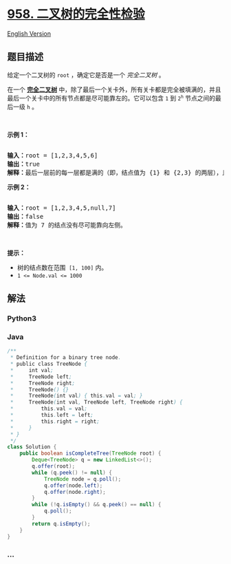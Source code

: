 # [958. 二叉树的完全性检验](https://leetcode.cn/problems/check-completeness-of-a-binary-tree)

[English Version](/solution/0900-0999/0958.Check%20Completeness%20of%20a%20Binary%20Tree/README_EN.md)

## 题目描述

<!-- 这里写题目描述 -->

<p>给定一个二叉树的<meta charset="UTF-8" />&nbsp;<code>root</code>&nbsp;，确定它是否是一个&nbsp;<em>完全二叉树</em>&nbsp;。</p>

<p>在一个&nbsp;<strong><a href="https://baike.baidu.com/item/完全二叉树/7773232?fr=aladdin" target="_blank">完全二叉树</a></strong>&nbsp;中，除了最后一个关卡外，所有关卡都是完全被填满的，并且最后一个关卡中的所有节点都是尽可能靠左的。它可以包含<meta charset="UTF-8" />&nbsp;<code>1</code>&nbsp;到<meta charset="UTF-8" />&nbsp;<code>2<sup>h</sup></code>&nbsp;节点之间的最后一级 <code>h</code> 。</p>

<p>&nbsp;</p>

<p><strong>示例 1：</strong></p>

<p><img alt="" src="https://fastly.jsdelivr.net/gh/doocs/leetcode@main/solution/0900-0999/0958.Check%20Completeness%20of%20a%20Binary%20Tree/images/complete-binary-tree-1.png" /></p>

<pre>
<strong>输入：</strong>root = [1,2,3,4,5,6]
<strong>输出：</strong>true
<strong>解释：</strong>最后一层前的每一层都是满的（即，结点值为 {1} 和 {2,3} 的两层），且最后一层中的所有结点（{4,5,6}）都尽可能地向左。
</pre>

<p><strong>示例 2：</strong></p>

<p><strong><img alt="" src="https://fastly.jsdelivr.net/gh/doocs/leetcode@main/solution/0900-0999/0958.Check%20Completeness%20of%20a%20Binary%20Tree/images/complete-binary-tree-2.png" /></strong></p>

<pre>
<strong>输入：</strong>root = [1,2,3,4,5,null,7]
<strong>输出：</strong>false
<strong>解释：</strong>值为 7 的结点没有尽可能靠向左侧。
</pre>

<p>&nbsp;</p>

<p><strong>提示：</strong></p>

<ul>
	<li>树的结点数在范围 <meta charset="UTF-8" />&nbsp;<code>[1, 100]</code>&nbsp;内。</li>
	<li><code>1 &lt;= Node.val &lt;= 1000</code></li>
</ul>

## 解法

<!-- 这里可写通用的实现逻辑 -->

<!-- tabs:start -->

### **Python3**

<!-- 这里可写当前语言的特殊实现逻辑 -->



### **Java**

<!-- 这里可写当前语言的特殊实现逻辑 -->

```java
/**
 * Definition for a binary tree node.
 * public class TreeNode {
 *     int val;
 *     TreeNode left;
 *     TreeNode right;
 *     TreeNode() {}
 *     TreeNode(int val) { this.val = val; }
 *     TreeNode(int val, TreeNode left, TreeNode right) {
 *         this.val = val;
 *         this.left = left;
 *         this.right = right;
 *     }
 * }
 */
class Solution {
    public boolean isCompleteTree(TreeNode root) {
        Deque<TreeNode> q = new LinkedList<>();
        q.offer(root);
        while (q.peek() != null) {
            TreeNode node = q.poll();
            q.offer(node.left);
            q.offer(node.right);
        }
        while (!q.isEmpty() && q.peek() == null) {
            q.poll();
        }
        return q.isEmpty();
    }
}
```









### **...**

```

```


